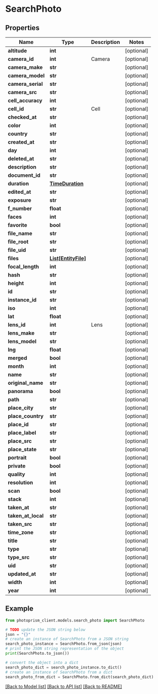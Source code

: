 # SearchPhoto


## Properties

Name | Type | Description | Notes
------------ | ------------- | ------------- | -------------
**altitude** | **int** |  | [optional]
**camera_id** | **int** | Camera | [optional]
**camera_make** | **str** |  | [optional]
**camera_model** | **str** |  | [optional]
**camera_serial** | **str** |  | [optional]
**camera_src** | **str** |  | [optional]
**cell_accuracy** | **int** |  | [optional]
**cell_id** | **str** | Cell | [optional]
**checked_at** | **str** |  | [optional]
**color** | **int** |  | [optional]
**country** | **str** |  | [optional]
**created_at** | **str** |  | [optional]
**day** | **int** |  | [optional]
**deleted_at** | **str** |  | [optional]
**description** | **str** |  | [optional]
**document_id** | **str** |  | [optional]
**duration** | [**TimeDuration**](TimeDuration.md) |  | [optional]
**edited_at** | **str** |  | [optional]
**exposure** | **str** |  | [optional]
**f_number** | **float** |  | [optional]
**faces** | **int** |  | [optional]
**favorite** | **bool** |  | [optional]
**file_name** | **str** |  | [optional]
**file_root** | **str** |  | [optional]
**file_uid** | **str** |  | [optional]
**files** | [**List[EntityFile]**](EntityFile.md) |  | [optional]
**focal_length** | **int** |  | [optional]
**hash** | **str** |  | [optional]
**height** | **int** |  | [optional]
**id** | **str** |  | [optional]
**instance_id** | **str** |  | [optional]
**iso** | **int** |  | [optional]
**lat** | **float** |  | [optional]
**lens_id** | **int** | Lens | [optional]
**lens_make** | **str** |  | [optional]
**lens_model** | **str** |  | [optional]
**lng** | **float** |  | [optional]
**merged** | **bool** |  | [optional]
**month** | **int** |  | [optional]
**name** | **str** |  | [optional]
**original_name** | **str** |  | [optional]
**panorama** | **bool** |  | [optional]
**path** | **str** |  | [optional]
**place_city** | **str** |  | [optional]
**place_country** | **str** |  | [optional]
**place_id** | **str** |  | [optional]
**place_label** | **str** |  | [optional]
**place_src** | **str** |  | [optional]
**place_state** | **str** |  | [optional]
**portrait** | **bool** |  | [optional]
**private** | **bool** |  | [optional]
**quality** | **int** |  | [optional]
**resolution** | **int** |  | [optional]
**scan** | **bool** |  | [optional]
**stack** | **int** |  | [optional]
**taken_at** | **str** |  | [optional]
**taken_at_local** | **str** |  | [optional]
**taken_src** | **str** |  | [optional]
**time_zone** | **str** |  | [optional]
**title** | **str** |  | [optional]
**type** | **str** |  | [optional]
**type_src** | **str** |  | [optional]
**uid** | **str** |  | [optional]
**updated_at** | **str** |  | [optional]
**width** | **int** |  | [optional]
**year** | **int** |  | [optional]

## Example

```python
from photoprism_client.models.search_photo import SearchPhoto

# TODO update the JSON string below
json = "{}"
# create an instance of SearchPhoto from a JSON string
search_photo_instance = SearchPhoto.from_json(json)
# print the JSON string representation of the object
print(SearchPhoto.to_json())

# convert the object into a dict
search_photo_dict = search_photo_instance.to_dict()
# create an instance of SearchPhoto from a dict
search_photo_from_dict = SearchPhoto.from_dict(search_photo_dict)
```
[[Back to Model list]](../README.md#documentation-for-models) [[Back to API list]](../README.md#documentation-for-api-endpoints) [[Back to README]](../README.md)


